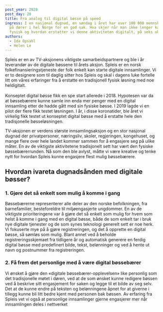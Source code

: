 ```yaml
---
post_year: 2020
post_day: 20
title: Fra analog til digital bøsse på speed
ingress: I en nasjonal dugnad, en søndag i året har over 100 000 mennsker banket
  på dører i hel Norge for en god sak. Hva skjer når man ikke lenger kan samles
  fysisk og hvordan erstatter vi denne aktiviteten digitalt, på seks uker?!
authors:
  - Ida Opsahl
  - Helen Le
---
```

Spleis er en av TV-aksjonens viktigste samarbeidspartnere og ble i år leverandør av de digitale bøssene til årets aksjon. Spleis er en norsk folkefinansieringstjeneste der folk enkelt kan starte digitale innsamlinger. Vi er to designere som til daglig sitter hos Spleis og skal i dagens luke fortelle litt om våres erfaringer fra å erstatte en tradisjonell fysisk løsning med noe heldigitalt.\
\
Konseptet digital bøsse fikk en spe start allerede i 2018. Hypotesen var da at bøssebærere kunne samle inn enda mer penger med en digital innsamling etter de hadde gått med sin fysiske bøsse. I 2019 lagde vi en pilot der flere fikk testet løsningen. I år, i disse koronatider, ble året vi virkelig fikk testet ut konseptet digital bøsse med å erstatte hele den tradisjonelle bøsseløsningen.

TV-aksjonen er verdens største innsamlingsaksjon og en stor nasjonal dugnad der privatpersoner, næringsliv, skoler, regjeringen, kongehuset, og mange flere over hele landet kommer sammen for å engasjere seg på ulike måter. En av de viktigste aktivitetene tradisjonelt sett har vært den fysiske bøssebærerrunden. Nå som den ble avlyst, måtte vi være kreative og tenke nytt for hvordan Spleis kunne engasjere flest mulig bøssebærere.

## Hvordan ivareta dugnadsånden med digitale bøsser? 

### 1. Gjøre det så enkelt som mulig å komme i gang

Bøssebærerne representerer alle deler av den norske befolkningen, fra barnefamilier, besteforeldre til miljøengasjerte ungdommer. En av de viktigste prioriteringene var å gjøre det så enkelt som mulig for hvem som helst å komme i gang med en digital bøsse, både de som enkelt tar i bruk nye digitale tjenester og de som synes teknologi generelt sett er noe herk. Vi fokuserte mye på å gjøre registreringen, og det å opprette en digital bøsse, så sømløs som mulig. Blant annet ved å beholde registreringsskjemaet fra tidligere år og automatisk generere en ferdig digital bøsse med predefinert bilde, tekst, belønninger og ved å hente ut navn og postnummer fra registreringen.

### 2. Få frem det personlige med å være digital bøssebærer

Vi ønsket å gjøre den «digitale bøssebærer-opplevelsen» like personlig som det tradisjonelle møtet i døren, ved at de som ønsket kunne redigere bøssen ved å beskrive sitt engasjement for saken og legge til et bilde av seg selv. Det at de kunne endre på teksten og belønningene åpnet for at giverne i tillegg kunne bli litt bedre kjent med personen bak bøssen. Av erfaring fra Spleis vet vi også at personlige innsamlinger gjerne engasjerer mer når innsamlingen deles i nettverket